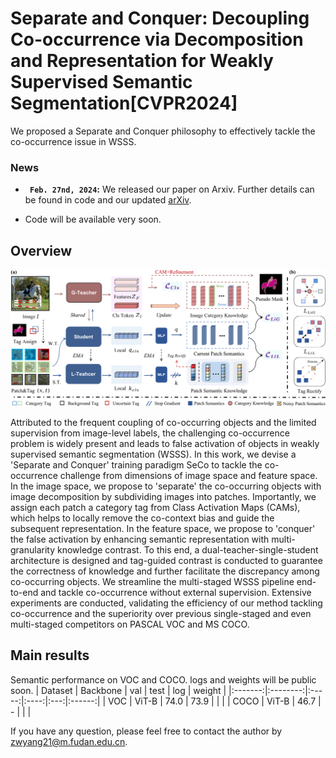 # Separate and Conquer: Decoupling Co-occurrence via Decomposition and Representation for Weakly Supervised Semantic Segmentation[CVPR2024]

We proposed a Separate and Conquer philosophy to effectively tackle the co-occurrence issue in WSSS. 

### News

* **` Feb. 27nd, 2024`:** We released our paper on Arxiv. Further details can be found in code and our updated [arXiv]().
  
* Code will be available very soon.

## Overview

<p align="middle">
<img src="/sources/main_fig.png" alt="WeakSAM pipeline" width="1200px">
</p>

Attributed to the frequent coupling of co-occurring objects and the limited supervision from image-level labels, the challenging co-occurrence problem is widely present and leads to false activation of objects in weakly supervised semantic segmentation (WSSS). In this work, we devise a 'Separate and Conquer' training paradigm SeCo to tackle the co-occurrence challenge from dimensions of image space and feature space. In the image space, we propose to 'separate' the co-occurring objects with image decomposition by subdividing images into patches. Importantly, we assign each patch a category tag from Class Activation Maps (CAMs), which helps to locally remove the co-context bias and guide the subsequent representation. In the feature space, we propose to 'conquer' the false activation by enhancing semantic representation with multi-granularity knowledge contrast. To this end, a dual-teacher-single-student architecture is designed and tag-guided contrast is conducted to guarantee the correctness of knowledge and further facilitate the discrepancy among co-occurring objects. We streamline the multi-staged WSSS pipeline end-to-end and tackle co-occurrence without external supervision. Extensive experiments are conducted, validating the efficiency of our method tackling co-occurrence and the superiority over previous single-staged and even multi-staged competitors on PASCAL VOC and MS COCO. 


## Main results
Semantic performance on VOC and COCO. logs and weights will be public soon.
| Dataset | Backbone |  val  | test | log | weight |
|:-------:|:--------:|:-----:|:----:|:---:|:------:|
|   VOC   |   ViT-B  | 74.0  | 73.9 |     |        |
|   COCO  |   ViT-B  |  46.7 |   -  |     |        |


If you have any question, please feel free to contact the author by zwyang21@m.fudan.edu.cn.

